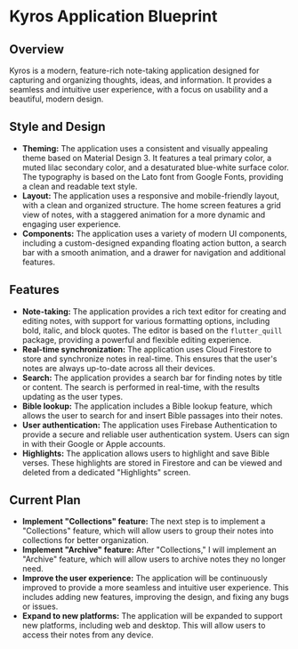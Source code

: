 # Kyros Application Blueprint

## Overview

Kyros is a modern, feature-rich note-taking application designed for capturing and organizing thoughts, ideas, and information. It provides a seamless and intuitive user experience, with a focus on usability and a beautiful, modern design.

## Style and Design

*   **Theming:** The application uses a consistent and visually appealing theme based on Material Design 3. It features a teal primary color, a muted lilac secondary color, and a desaturated blue-white surface color. The typography is based on the Lato font from Google Fonts, providing a clean and readable text style.
*   **Layout:** The application uses a responsive and mobile-friendly layout, with a clean and organized structure. The home screen features a grid view of notes, with a staggered animation for a more dynamic and engaging user experience.
*   **Components:** The application uses a variety of modern UI components, including a custom-designed expanding floating action button, a search bar with a smooth animation, and a drawer for navigation and additional features.

## Features

*   **Note-taking:** The application provides a rich text editor for creating and editing notes, with support for various formatting options, including bold, italic, and block quotes. The editor is based on the `flutter_quill` package, providing a powerful and flexible editing experience.
*   **Real-time synchronization:** The application uses Cloud Firestore to store and synchronize notes in real-time. This ensures that the user's notes are always up-to-date across all their devices.
*   **Search:** The application provides a search bar for finding notes by title or content. The search is performed in real-time, with the results updating as the user types.
*   **Bible lookup:** The application includes a Bible lookup feature, which allows the user to search for and insert Bible passages into their notes.
*   **User authentication:** The application uses Firebase Authentication to provide a secure and reliable user authentication system. Users can sign in with their Google or Apple accounts.
*   **Highlights:** The application allows users to highlight and save Bible verses. These highlights are stored in Firestore and can be viewed and deleted from a dedicated "Highlights" screen.

## Current Plan

*   **Implement "Collections" feature:** The next step is to implement a "Collections" feature, which will allow users to group their notes into collections for better organization.
*   **Implement "Archive" feature:** After "Collections," I will implement an "Archive" feature, which will allow users to archive notes they no longer need.
*   **Improve the user experience:** The application will be continuously improved to provide a more seamless and intuitive user experience. This includes adding new features, improving the design, and fixing any bugs or issues.
*   **Expand to new platforms:** The application will be expanded to support new platforms, including web and desktop. This will allow users to access their notes from any device.
